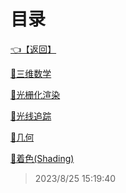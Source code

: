 # 目录  


[👈【返回】](/--目录--/--目录--root)  


[📁三维数学](/--目录--/计算机图形学/三维数学/--目录--三维数学)  

[📁光栅化渲染](/--目录--/计算机图形学/光栅化渲染/--目录--光栅化渲染)  

[📁光线追踪](/--目录--/计算机图形学/光线追踪/--目录--光线追踪)  

[📁几何](/--目录--/计算机图形学/几何/--目录--几何)  

[📁着色(Shading)](/--目录--/计算机图形学/着色(Shading)/--目录--着色(Shading))  







> 2023/8/25 15:19:40
